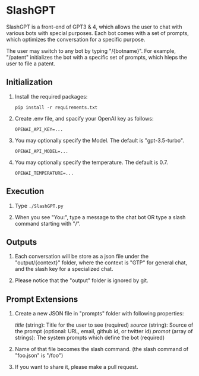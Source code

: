 # SlashGPT

SlashGPT is a front-end of GPT3 & 4, which allows the user to chat with various bots with special purposes.
Each bot comes with a set of prompts, which optimizes the conversation for a specific purpose. 

The user may switch to any bot by typing "/{botname}". For example, "/patent" initializes the bot with
a specific set of prompts, which hleps the user to file a patent.

## Initialization

1. Install the required packages: 

    `pip install -r requirements.txt`

2. Create .env file, and spacify your OpenAI key as follows:

    `OPENAI_API_KEY=...`

3. You may optionally specify the Model. The default is "gpt-3.5-turbo".

    `OPENAI_API_MODEL=...`

4. You may optionally specify the temperature. The default is 0.7.

    `OPENAI_TEMPERATURE=...`

## Execution

1. Type `./SlashGPT.py`

2. When you see "You:", type a message to the chat bot OR type a slash command starting with "/".

## Outputs

1. Each conversation will be store as a json file under the "output/{context}" folder, 
where the context is "GTP" for general chat, and the slash key for a specialized chat.

2. Please notice that the "output" folder is ignored by git. 

## Prompt Extensions

1. Create a new JSON file in "prompts" folder with following properties:

    *title* (string): Title for the user to see (required)
    *source* (string): Source of the prompt (optional: URL, email, github id, or twitter id)
    *promot* (array of strings): The system prompts which define the bot (required)

2. Name of that file becomes the slash command. (the slash command of "foo.json" is "/foo")

3. If you want to share it, please make a pull request.
